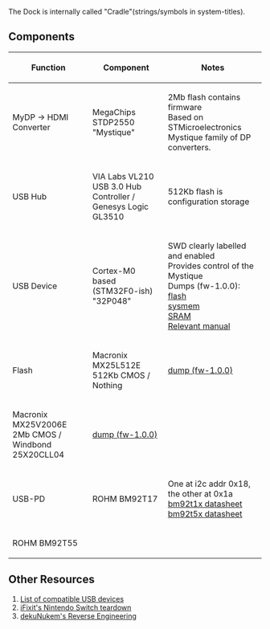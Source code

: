 The Dock is internally called "Cradle"(strings/symbols in
system-titles).

## Components

<table>
<thead>
<tr class="header">
<th><p>Function</p></th>
<th><p>Component</p></th>
<th><p>Notes</p></th>
</tr>
</thead>
<tbody>
<tr class="odd">
<td><p>MyDP -&gt; HDMI Converter</p></td>
<td><p>MegaChips STDP2550 "Mystique"</p></td>
<td><p>2Mb flash contains firmware<br />
Based on STMicroelectronics Mystique family of DP converters.</p></td>
</tr>
<tr class="even">
<td><p>USB Hub</p></td>
<td><p>VIA Labs VL210 USB 3.0 Hub Controller / Genesys Logic GL3510</p></td>
<td><p>512Kb flash is configuration storage</p></td>
</tr>
<tr class="odd">
<td><p>USB Device</p></td>
<td><p>Cortex-M0 based (STM32F0-ish)<br />
"32P048"</p></td>
<td><p>SWD clearly labelled and enabled<br />
Provides control of the Mystique<br />
Dumps (fw-1.0.0):<br />
<a href=":File:Dock.stm.08000000-08008000.bin.md" title="wikilink">flash</a><br />
<a href=":File:Dock.stm.1fffc400-1ffffc00.bin.md" title="wikilink">sysmem</a><br />
<a href=":File:Dock.stm.20000000-20001800.bin.md" title="wikilink">SRAM</a><br />
<a href="http://www.st.com/content/ccc/resource/technical/document/reference_manual/c2/f8/8a/f2/18/e6/43/96/DM00031936.pdf/files/DM00031936.pdf/jcr:content/translations/en.DM00031936.pdf">Relevant manual</a></p></td>
</tr>
<tr class="even">
<td><p>Flash</p></td>
<td><p>Macronix MX25L512E 512Kb CMOS / Nothing</p></td>
<td><p><a href=":File:Dock.512K.bin.md" title="wikilink">dump (fw-1.0.0)</a></p></td>
</tr>
<tr class="odd">
<td><p>Macronix MX25V2006E 2Mb CMOS / Windbond 25X20CLL04</p></td>
<td><p><a href=":File:Dock.2M.bin.md" title="wikilink">dump (fw-1.0.0)</a></p></td>
<td></td>
</tr>
<tr class="even">
<td><p>USB-PD</p></td>
<td><p>ROHM BM92T17</p></td>
<td><p>One at i2c addr 0x18, the other at 0x1a<br />
<a href="http://www.rohm.com/web/global/datasheet/BM92T10MWV/bm92t10mwv-e">bm92t1x datasheet</a><br />
<a href="http://www.rohm.com/web/global/datasheet/BM92T50MWV/bm92t50mwv-e">bm92t5x datasheet</a></p></td>
</tr>
<tr class="odd">
<td><p>ROHM BM92T55</p></td>
<td></td>
<td></td>
</tr>
</tbody>
</table>

## Other Resources

1.  [List of compatible USB
    devices](List%20of%20compatible%20USB%20devices.md "wikilink")
2.  [iFixit's Nintendo Switch
    teardown](https://www.ifixit.com/Teardown/Nintendo+Switch+Teardown/78263)
3.  [dekuNukem's Reverse
    Engineering](https://github.com/dekuNukem/Nintendo_Switch_Reverse_Engineering)
